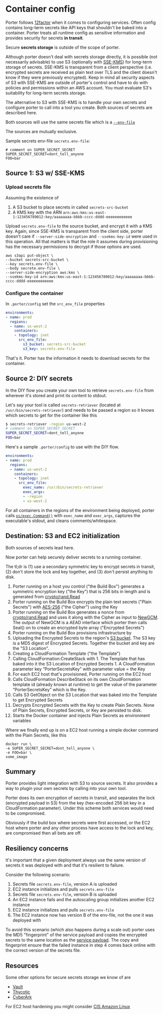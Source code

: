 Container config
================

Porter follows [12factor](http://12factor.net/config) when it comes to
configuring services. Often config contains long-term secrets like API keys that
shouldn't be baked into a container. Porter treats all runtime config as
sensitive information and provides security for secrets **in transit**.

Secure **secrets storage** is outside of the scope of porter.

Although porter doesn't deal with secrets storage directly, it is possible (not
necessarily advisable) to use S3 (optionally with [SSE-KMS](http://docs.aws.amazon.com/AmazonS3/latest/dev/UsingKMSEncryption.html))
for long-term storage of secrets. SSE-KMS is transparent from a client
perspective (i.e. encrypted secrets are received as plain text over TLS and the
client doesn't know if they were previously encrypted). Keep in mind all
security aspects of S3 with SSE-KMS are outside of porter's control and have to
do with policies and permissions within an AWS account. You must evaluate S3's
suitability for long-term secrets storage.

The alternative to S3 with SSE-KMS is to handle your own secrets and configure
porter to call into a tool you create. Both sources of secrets are described
here.

Both sources will use the same secrets file which is a [`--env-file`](https://docs.docker.com/engine/reference/commandline/run/#set-environment-variables-e-env-env-file)

The sources are mutually exclusive.

Sample secrets env-file `secrets.env-file`:

```
# comment on SUPER_SECRET_SECRET
SUPER_SECRET_SECRET=dont_tell_anyone
FOO=bar
```

Source 1: S3 w/ SSE-KMS
-----------------------

### Upload secrets file

Assuming the existence of

1. A S3 bucket to place secrets in called `secrets-src-bucket`
1. A KMS key with the ARN `arn:aws:kms:us-east-1:123456789012:key/aaaaaaaa-bbbb-cccc-dddd-eeeeeeeeeeee`

Upload `secrets.env-file` to the source bucket, and encrypt it with a KMS key.
Again, since SSE-KMS is transparent from the client side, porter doesn't care if
`--server-side-encryption` and `--ssekms-key-id` were used in this operation.
All that matters is that the role it assumes during provisioning has the
necessary permissions to decrypt if those options are used.

```
aws s3api put-object \
--bucket secrets-src-bucket \
--key secrets.env-file \
--body secrete.env-file \
--server-side-encryption aws:kms \
--ssekms-key-id arn:aws:kms:us-east-1:123456789012:key/aaaaaaaa-bbbb-cccc-dddd-eeeeeeeeeeee
```

### Configure the container

In `.porter/config` set the `src_env_file` properties

```yaml
environments:
- name: prod
  regions:
  - name: us-west-2
    containers:
    - topology: inet
      src_env_file:
        s3_bucket: secrets-src-bucket
        s3_key: secrets.env-file
```

That's it. Porter has the information it needs to download secrets for the
container.

Source 2: DIY secrets
---------------------

In the DIY flow you create your own tool to retrieve `secrets.env-file` from
wherever it's stored and print its content to stdout.

Let's say your tool is called `secrets-retriever` (located at
`/usr/bin/secrets-retriever`) and needs to be passed a region so it
knows which secrets to get for the container like this

```bash
$ secrets-retriever -region us-west-2
# comment on SUPER_SECRET_SECRET
SUPER_SECRET_SECRET=dont_tell_anyone
FOO=bar
```

Here's a sample `.porter/config` to use with the DIY flow.

```yaml
environments:
- name: prod
  regions:
  - name: us-west-2
    containers:
    - topology: inet
      src_env_file:
        exec_name: /usr/bin/secrets-retriever
        exec_args:
        - -region
        - us-west-2
```

For all containers in the regions of the environment being deployed, porter
calls [`os/exec.Command()`](https://golang.org/pkg/os/exec/#Command) with
`exec_name` and `exec_args`, captures the executable's stdout, and cleans
comments/whitespace.

Destination: S3 and EC2 initialization
--------------------------------------

Both sources of secrets lead here.

Now porter can help securely deliver secrets to a running container.

The tl;dr is (1) use a secondary symmetric key to encrypt secrets in transit,
(2) don't store the lock and key together, and (3) don't persist anything to
disk.

1. Porter running on a host you control ("the Build Box") generates a symmetric
   encryption key ("the Key") that is 256 bits in length and is generated from
   [crypto/rand.Read](https://golang.org/pkg/crypto/rand/#Read)
1. Porter running on the Build Box encrypts the plain text secrets
   ("Plain Secrets") with [AES-256](https://golang.org/pkg/crypto/aes/#NewCipher)
   ("the Cipher") using the Key
1. Porter running on the Build Box generates a nonce from [crypto/rand.Read](https://golang.org/pkg/crypto/rand/#Read)
   and uses it along with the Cipher as input to [NewGCM](https://golang.org/pkg/crypto/cipher/#NewGCM).
   The output of NewGCM is a AEAD interface which porter then calls Seal() on to
   create an encrypted byte array ("Encrypted Secrets")
1. Porter running on the Build Box provisions infrastructure by
  1. Uploading the Encrypted Secrets to the region's
     [S3 bucket](config-reference.md#s3_bucket). The S3 key is a MD5 digest of
     Encrypted Secrets. Together the bucket and key are the "S3 Location".
  1. Creating a CloudFormation Template ("the Template")
  1. Calling CloudFormation:CreateStack with
    1. The Template that has baked into it the S3 Location of Encrypted Secrets
    1. A CloudFormation parameter key “PorterSecretsKey” with parameter value
       = the Key
1. For each EC2 host that's provisioned, Porter running on the EC2 host
  1. Calls CloudFormation DescribeStack on its own CloudFormation template id
     (already known at runtime) to get the value of the parameter
     “PorterSecretsKey” which is the Key.
  1. Calls S3 GetObject on the S3 Location that was baked into the Template to
     get Encrypted Secrets
  1. Decrypts Encrypted Secrets with the Key to create Plain Secrets. None of
     Plain Secrets, Encrypted Secrets, or Key are persisted to disk.
  1. Starts the Docker container and injects Plain Secrets as environment
     variables

Where we finally end up is on a EC2 host running a simple docker command with the Plain Secrets, like this

```
docker run \
-e SUPER_SECRET_SECRET=dont_tell_anyone \
-e FOO=bar \
some_image
```

Summary
-------

Porter provides light integration with S3 to source secrets. It also provides a
way to plugin your own secrets by calling into your own tool.

Porter does its own encryption of secrets in transit, and separates the lock
(encrypted payload in S3) from the key (hex-encoded 256 bit key in a
CloudFormation parameter). Under this scheme both services would need to be
compromised.

Obviously if the build box where secrets were first accessed, or the EC2 host
where porter and any other process have access to the lock and key, are
compromised then all bets are off.

Resiliency concerns
-------------------

It's important that a given deployment always use the same version of secrets it
was deployed with and that it's resilient to failure.

Consider the following scenario:

1. Secrets file `secrets.env-file`, version A is uploaded
1. EC2 instance initializes and pulls `secrets.env-file`
1. Secrets file `secrets.env-file`, version B is uploaded
1. An EC2 instance fails and the autoscaling group initializes another EC2 instance
1. EC2 instance initializes and pulls `secrets.env-file`
1. The EC2 instance now has version B of the env-file, not the one it was deployed with

To avoid this scenario (which also happens during a scale out) porter uses the
MD5 "fingerprint" of the service payload and copies the encrypted secrets to the
same location as the [service payload](service-payload.md). The copy and
fingerprint ensure that the failed instance in step 4 comes back online with the
correct version of the secrets file.

Resources
---------

Some other options for secure secrets storage we know of are

- [Vault](https://www.vaultproject.io/)
- [Thycotic](https://thycotic.com/)
- [CyberArk](http://www.cyberark.com/)

For EC2 host hardening you might consider [CIS Amazon Linux](https://aws.amazon.com/marketplace/pp/B00UVT5UAK/ref=sp_mpg_product_title?ie=UTF8&sr=0-2)
